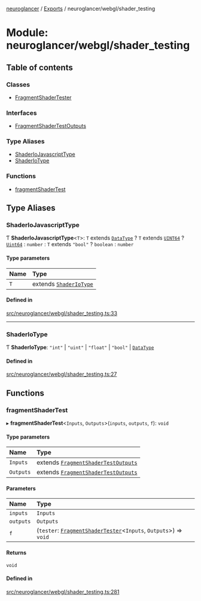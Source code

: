 [neuroglancer](../README.md) / [Exports](../modules.md) / neuroglancer/webgl/shader\_testing

# Module: neuroglancer/webgl/shader\_testing

## Table of contents

### Classes

- [FragmentShaderTester](../classes/neuroglancer_webgl_shader_testing.FragmentShaderTester.md)

### Interfaces

- [FragmentShaderTestOutputs](../interfaces/neuroglancer_webgl_shader_testing.FragmentShaderTestOutputs.md)

### Type Aliases

- [ShaderIoJavascriptType](neuroglancer_webgl_shader_testing.md#shaderiojavascripttype)
- [ShaderIoType](neuroglancer_webgl_shader_testing.md#shaderiotype)

### Functions

- [fragmentShaderTest](neuroglancer_webgl_shader_testing.md#fragmentshadertest)

## Type Aliases

### ShaderIoJavascriptType

Ƭ **ShaderIoJavascriptType**<`T`\>: `T` extends [`DataType`](../enums/neuroglancer_util_data_type.DataType.md) ? `T` extends [`UINT64`](../enums/neuroglancer_util_data_type.DataType.md#uint64) ? [`Uint64`](../classes/neuroglancer_util_uint64.Uint64.md) : `number` : `T` extends ``"bool"`` ? `boolean` : `number`

#### Type parameters

| Name | Type |
| :------ | :------ |
| `T` | extends [`ShaderIoType`](neuroglancer_webgl_shader_testing.md#shaderiotype) |

#### Defined in

[src/neuroglancer/webgl/shader_testing.ts:33](https://github.com/ActiveBrainAtlas2/neuroglancer/blob/91617476/src/neuroglancer/webgl/shader_testing.ts#L33)

___

### ShaderIoType

Ƭ **ShaderIoType**: ``"int"`` \| ``"uint"`` \| ``"float"`` \| ``"bool"`` \| [`DataType`](../enums/neuroglancer_util_data_type.DataType.md)

#### Defined in

[src/neuroglancer/webgl/shader_testing.ts:27](https://github.com/ActiveBrainAtlas2/neuroglancer/blob/91617476/src/neuroglancer/webgl/shader_testing.ts#L27)

## Functions

### fragmentShaderTest

▸ **fragmentShaderTest**<`Inputs`, `Outputs`\>(`inputs`, `outputs`, `f`): `void`

#### Type parameters

| Name | Type |
| :------ | :------ |
| `Inputs` | extends [`FragmentShaderTestOutputs`](../interfaces/neuroglancer_webgl_shader_testing.FragmentShaderTestOutputs.md) |
| `Outputs` | extends [`FragmentShaderTestOutputs`](../interfaces/neuroglancer_webgl_shader_testing.FragmentShaderTestOutputs.md) |

#### Parameters

| Name | Type |
| :------ | :------ |
| `inputs` | `Inputs` |
| `outputs` | `Outputs` |
| `f` | (`tester`: [`FragmentShaderTester`](../classes/neuroglancer_webgl_shader_testing.FragmentShaderTester.md)<`Inputs`, `Outputs`\>) => `void` |

#### Returns

`void`

#### Defined in

[src/neuroglancer/webgl/shader_testing.ts:281](https://github.com/ActiveBrainAtlas2/neuroglancer/blob/91617476/src/neuroglancer/webgl/shader_testing.ts#L281)
